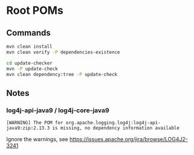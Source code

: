 # Root POMs

## Commands

```bash
mvn clean install
mvn clean verify -P dependencies-existence

cd update-checker
mvn -P update-check
mvn clean dependency:tree -P update-check
```

## Notes

### log4j-api-java9 / log4j-core-java9

`[WARNING] The POM for org.apache.logging.log4j:log4j-api-java9:zip:2.13.3 is missing, no dependency information available`

Ignore the warnings, see <https://issues.apache.org/jira/browse/LOG4J2-3241>
